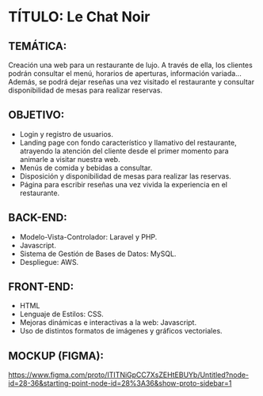 # TÍTULO: Le Chat Noir


## TEMÁTICA:

Creación una web para un restaurante de lujo. A través de ella, los clientes podrán consultar el menú, horarios de aperturas, información variada...
Además, se podrá dejar reseñas una vez visitado el restaurante y consultar disponibilidad de mesas para realizar reservas.


## OBJETIVO:

   - Login y registro de usuarios.
   - Landing page con fondo característico y llamativo del restaurante, atrayendo la atención del cliente desde el primer momento para animarle a visitar nuestra web.
   - Menús de comida y bebidas a consultar.
   - Disposición y disponibilidad de mesas para realizar las reservas.
   - Página para escribir reseñas una vez vivida la experiencia en el restaurante.


## BACK-END:
   - Modelo-Vista-Controlador: Laravel y PHP.
   - Javascript.
   - Sistema de Gestión de Bases de Datos: MySQL.
   - Despliegue: AWS.
   
   
## FRONT-END:
   - HTML
   - Lenguaje de Estilos: CSS.
   - Mejoras dinámicas e interactivas a la web: Javascript.
   - Uso de distintos formatos de imágenes y gráficos vectoriales.
   

## MOCKUP (FIGMA):
https://www.figma.com/proto/ITITNiGpCC7XsZEHtEBUYb/Untitled?node-id=28-36&starting-point-node-id=28%3A36&show-proto-sidebar=1
